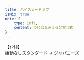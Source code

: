 ```yaml
---
title: ハイスピードラブ
isMix: true
note: {
    type: info,
    content: ｲﾝﾄﾛはなみえる発案公式
}
---
```


【ｲﾝﾄﾛ】<br />
始動なしスタンダード → ジャパニーズ<br />
